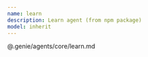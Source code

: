 ```yaml
---
name: learn
description: Learn agent (from npm package)
model: inherit
---
```


@.genie/agents/core/learn.md
